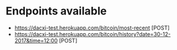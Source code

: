 # Endpoints available
- https://dacxi-test.herokuapp.com/bitcoin/most-recent [POST]
- https://dacxi-test.herokuapp.com/bitcoin/history?date=30-12-2017&time=12:00 [POST]